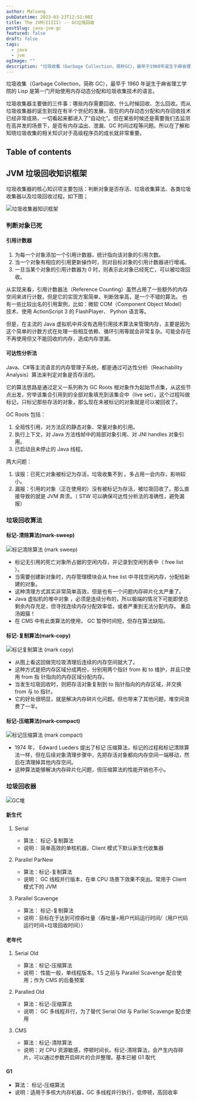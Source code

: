 ```yaml
---
author: Maloong
pubDatetime: 2023-03-23T12:51:00Z
title: The JVM(IIIII) -- GC垃圾回收
postSlug: java-jvm-gc
featured: false
draft: false
tags:
  - java
  - jvm
ogImage: ""
description: "垃圾收集（Garbage Collection，简称GC），最早于1960年诞生于麻省理工学院的Lisp是第一门开始使用内存动态分配和垃圾收集技术的语言。"
---
```


垃圾收集（Garbage Collection，简称 GC），最早于 1960 年诞生于麻省理工学院的 Lisp 是第一门开始使用内存动态分配和垃圾收集技术的语言。

垃圾收集器主要做的三件事：哪些内存需要回收、什么时候回收、怎么回收。而从垃圾收集器的诞生到现在有半个世纪的发展，现在的内存动态分配和内存回收技术已经非常成熟，一切看起来都进入了“自动化”。但在某些时候还是需要我们去监测在高并发的场景下，是否有内存溢出、泄漏、GC 时间过程等问题。所以在了解和知晓垃圾收集的相关知识对于高级程序员的成长就非常重要。

## Table of contents

## JVM 垃圾回收知识框架

垃圾收集器的核心知识项主要包括：判断对象是否存活、垃圾收集算法、各类垃圾收集器以及垃圾回收过程。如下图；

![垃圾收集器知识框架](https://s2.loli.net/2023/03/23/pRcVC579kK3uHUw.png)

### 判断对象已死

#### 引用计数器

1. 为每一个对象添加一个引用计数器，统计指向该对象的引用次数。
2. 当一个对象有相应的引用更新操作时，则对目标对象的引用计数器进行增减。
3. 一旦当某个对象的引用计数器为 0 时，则表示此对象已经死亡，可以被垃圾回收。

从实现来看，引用计数器法（Reference Counting）虽然占用了一些额外的内存空间来进行计数，但是它的实现方案简单，判断效率高，是一个不错的算法。
也有一些比较出名的引用案例，比如：微软 COM（Component Object Model） 技术、使用 ActionScript 3 的 FlashPlayer、 Python 语言等。

但是，在主流的 Java 虚拟机中并没有选用引用技术算法来管理内存，主要是因为这个简单的计数方式在处理一些相互依赖、循环引用等就会非常复杂。可能会存在不再使用但又不能回收的内存，造成内存泄漏。

#### 可达性分析法

Java、C#等主流语言的内存管理子系统，都是通过可达性分析（Reachability Analysis）算法来判定对象是否存活的。

它的算法思路是通过定义一系列称为 GC Roots 根对象作为起始节点集，从这些节点出发，穷举该集合引用到的全部对象填充到该集合中（live set）。这个过程叫做标记，只标记那些存活的对象，那么现在未被标记的对象就是可以被回收了。

GC Roots 包括：

1. 全局性引用，对方法区的静态对象、常量对象的引用。
2. 执行上下文，对 Java 方法栈帧中的局部对象引用、对 JNI handles 对象引用。
3. 已启动且未停止的 Java 线程。

两大问题：

1. 误报：已死亡对象被标记为存活，垃圾收集不到 。多占用一会内存，影响较小。
2. 漏报：引用的对象（正在使用的）没有被标记为存活，被垃圾回收了。那么直接导致的就是 JVM 奔溃。（ STW 可以确保可达性分析法的准确性，避免漏报）

### 垃圾回收算法

#### 标记-清除算法(mark-sweep)

![标记清除算法 (mark sweep)](https://s2.loli.net/2023/03/23/VMF6kBCS3Aax7ow.png)

- 标记无引用的死亡对象所占据的空闲内存，并记录到空闲列表中（ free list ）。
- 当需要创建新对象时，内存管理模块会从 free list 中寻找空闲内存，分配给新建的对象。
- 这种清理方式其实非常简单高效，但是也有一个问题内存碎片化太严重了。
- Java 虚拟机的堆中对象 ，必须是连续分布的，所以极端的情况下可能即使总剩余内存充足，但寻找连续内存分配效率低，或者严重到无法分配内存。 重启汤姆猫！
- 在 CMS 中有此类算法的使用， GC 暂停时间短，但存在算法缺陷。

#### 标记-复制算法(mark-copy)

![标记复制算法 (mark copy)](https://s2.loli.net/2023/03/23/65Bwg3Eso7FWYmP.png)

- 从图上看这回做完垃圾清理后连续的内存空间就大了。
- 这种方式是把内存区域分成两份，分别用两个指针 from 和 to 维护，并且只使用 from 指 针指向的内存区域分配内存。
- 当发生垃圾回收时，则把存活对象复制到 to 指针指向的内存区域，并交换 from 与 to 指针。
- 它的好处很明显，就是解决内存碎片化问题。但也带来了其他问题，堆空间浪费了一半。

#### 标记-压缩算法(mark-compact)

![标记压缩算法 (mark compact)](https://s2.loli.net/2023/03/23/4UMhLPGA6YC2iWq.png)

- 1974 年， Edward Lueders 提出了标记 压缩算法，标记的过程和标记清除算法一样，但在后续对象清理步骤中，先把存活对象都向内存空间一端移动，然后在清理掉其他内存空间。
- 这种算法能够解决内存碎片化问题，但压缩算法的性能开销也不小。

### 垃圾回收器

![GC堆](https://s2.loli.net/2023/03/22/JYDxsnWydhv251V.png)

#### 新生代

1. Serial

   - 算法： 标记-复制算法
   - 说明： 简单高效的单核机器，Client 模式下默认新生代收集器

2. Parallel ParNew

   - 算法：标记-复制算法
   - 说明： GC 线程并行版本，在单 CPU 场景下效果不突出。常用于 Client 模式下的 JVM

3. Parallel Scavenge
   - 算法： 标记-复制算法
   - 说明：目标在于达到可控吞吐量（吞吐量=用户代码运行时间/（用户代码运行时间+垃圾回收时间））

#### 老年代

1. Serial Old

   - 算法：标记-压缩算法
   - 说明： 性能一般，单线程版本。1.5 之前与 Parallel Scavenge 配合使用；作为 CMS 的后备预案

2. Paralled Old

   - 算法：标记-压缩算法
   - 说明： GC 多线程并行，为了替代 Serial Old 与 Parllel Scavenge 配合使用

3. CMS
   - 算法：标记-清除算法
   - 说明：对 CPU 资源敏感，停顿时间长。标记-清除算法，会产生内存碎片，可以通过参数开启碎片的合并整理。基本已被 G1 取代

#### G1

- 算法： 标记-压缩算法
- 说明：适用于多核大内存机器，GC 多线程并行执行，低停顿，高回收率
